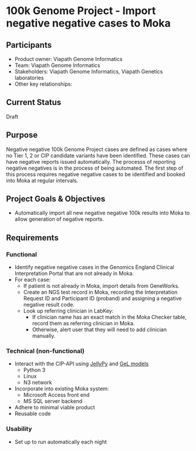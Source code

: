 # 100k Genome Project - Import negative negative cases to Moka
## Participants
- Product owner: Viapath Genome Informatics
- Team: Viapath Genome Informatics
- Stakeholders: Viapath Genome Informatics, Viapath Genetics laboratories
- Other key relationships:

## Current Status
Draft

## Purpose
Negative negative 100k Genome Project cases are defined as cases where no Tier 1, 2 or CIP candidate variants have been identified. These cases can have negative reports issued automatically. The processs of reporting negative negatives is in the process of being automated. The first step of this process requires negative negative cases to be identified and booked into Moka at regular intervals.

## Project Goals & Objectives
* Automatically import all new negative negative 100k results into Moka to allow generation of negative reports.

## Requirements
### Functional
* Identify negative negative cases in the Genomics England Clinical Interpretation Portal that are not already in Moka.
* For each case:
  * If patient is not already in Moka, import details from GeneWorks.
  * Create an NGS test record in Moka, recording the Interpretation Request ID and Participant ID (proband) and assigning a negative negative result code.
  * Look up referring clinician in LabKey:
    * If clinician name has an exact match in the Moka Checker table, record them as referring clinician in Moka.
    * Otherwise, alert user that they will need to add clinician manually.

### Technical (non-functional)
* Interact with the CIP-API using [JellyPy](https://github.com/NHS-NGS/JellyPy) and [GeL models](https://gelreportmodels.genomicsengland.co.uk/) 
  * Python 3
  * Linux
  * N3 network
* Incorporate into existing Moka system:
  * Microsoft Access front end
  * MS SQL server backend
* Adhere to minimal viable product
* Reusable code

### Usability
- Set up to run automatically each night
